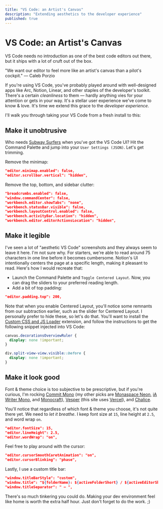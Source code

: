 ```yaml
---
title: "VS Code: an Artist's Canvas"
description: "Extending aesthetics to the developer experience"
published: true
---
```


# VS Code: an Artist's Canvas

VS Code needs no introduction as one of the best code editors out there, but it ships with a lot of cruft out of the box.

"We want our editor to feel more like an artist's canvas than a pilot's cockpit." — Caleb Porzio

If you're using VS Code, you've probably played around with well-designed apps like Arc, Notion, Linear, and other staples of the developer's toolkit. There's a certain _cleanliness_ to them — hardly anything vies for your attention or gets in your way. It's a stellar user experience we've come to know & love. It's time we extend this grace to the _developer experience_.

I'll walk you through taking your VS Code from a fresh install to this:

## Make it unobtrusive

Who needs [Subway Surfers](https://marketplace.visualstudio.com/items?itemName=jirkavrba.subway-surfers) when you've got the VS Code UI? Hit the Command Palette and jump into your `User Settings (JSON)`. Let's get trimming.

Remove the minimap:

```json
"editor.minimap.enabled": false,
"editor.scrollbar.vertical": "hidden",
```

Remove the top, bottom, and sidebar clutter:

```json
"breadcrumbs.enabled": false,
"window.commandCenter": false,
"workbench.editor.showTabs": "none",
"workbench.statusBar.visible": false,
"workbench.layoutControl.enabled": false,
"workbench.activityBar.location": "hidden",
"workbench.editor.editorActionsLocation": "hidden",
```

## Make it legible

I've seen a lot of "aesthetic VS Code" screenshots and they always seem to leave it here. I'm not sure why. For starters, we're able to read around 75 characters in one line before it becomes cumbersome. Notion's UI intentionally centers the page at a specific length, making it pleasant to read. Here's how I would recreate that:

- Launch the Command Palette and `Toggle Centered Layout`. Now, you can drag the sliders to your preferred reading length.
- Add a bit of top padding:

```json
"editor.padding.top": 200,
```

Note that when you enable Centered Layout, you'll notice some remnants from our subtraction earlier, such as the slider for Centered Layout. I personally prefer to hide these, so let's do that. You'll want to install the [Custom CSS and JS Loader](https://marketplace.visualstudio.com/items?itemName=be5invis.vscode-custom-css) extension, and follow the instructions to get the following snippet injected into VS Code:

```css
canvas.decorationsOverviewRuler {
  display: none !important;
}

div.split-view-view.visible::before {
  display: none !important;
}
```

## Make it look good

Font & theme choice is too subjective to be prescriptive, but if you're curious, I'm rocking [Commit Mono](https://commitmono.com) (my other picks are [Monaspace Neon](https://github.com/githubnext/monaspace), [iA Writer Mono](https://github.com/iaolo/iA-Fonts), and [Monocraft](https://github.com/IdreesInc/Monocraft)), [Vesper](https://github.com/raunofreiberg/vesper) (this site uses [Vercel](https://marketplace.visualstudio.com/items?itemName=achaq.vercel-theme)), and [Chalice](https://marketplace.visualstudio.com/items?itemName=artlaman.chalice-icon-theme).

You'll notice that regardless of which font & theme you choose, it's not quite there yet. We need to _let it breathe_. I keep font size at `15`, line height at `2.5`, and word wrap `on`.

```json
"editor.fontSize": 15,
"editor.lineHeight": 2.5,
"editor.wordWrap": "on",
```

Feel free to play around with the cursor:

```json
"editor.cursorSmoothCaretAnimation": "on",
"editor.cursorBlinking": "phase",
```

Lastly, I use a custom title bar:

```json
"window.titleBarStyle": "custom",
"window.title": "${folderName}: ${activeFolderShort} / ${activeEditorShort} ${dirty}",
"window.titleSeparator": " — ",
```

There's so much tinkering you could do. Making your dev environment feel like home is worth the extra half hour. Just don't forget to do the work. ;)
